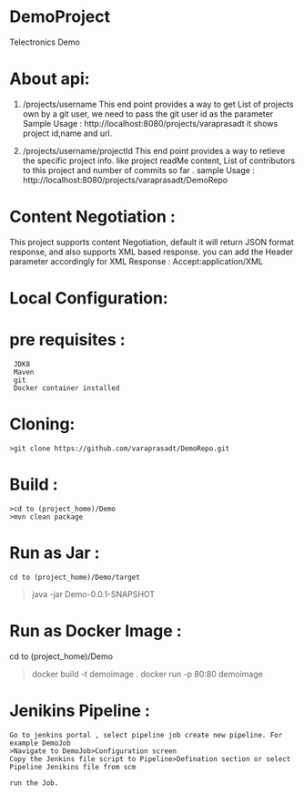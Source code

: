 # DemoProject
Telectronics Demo

# About api:
1) /projects/username
This end point provides a way to get List of projects own by a git user, we need to pass the git user id as the parameter
 Sample Usage : http://localhost:8080/projects/varaprasadt
 it shows project id,name  and url.
 
 
2) /projects/username/projectId
This end point provides a way to retieve the specific project info. like project readMe content, List of contributors to this project and number of commits so far .
 sample Usage : http://localhost:8080/projects/varaprasadt/DemoRepo
 
# Content Negotiation :

This project supports content Negotiation, default it will return JSON format response, and also supports XML based response.
you can add the Header parameter accordingly 
    for XML Response : Accept:application/XML

 
# Local Configuration:
  # pre requisites :
     JDK8
     Maven
     git
     Docker container installed
     
# Cloning:
    >git clone https://github.com/varaprasadt/DemoRepo.git
# Build :
    >cd to (project_home)/Demo
    >mvn clean package
# Run as Jar :
    cd to (project_home)/Demo/target
   >java -jar Demo-0.0.1-SNAPSHOT

# Run as Docker Image :
   cd to (project_home)/Demo
   >docker build -t demoimage .
   >docker run -p 80:80 demoimage
   
# Jenikins Pipeline :
    Go to jenkins portal , select pipeline job create new pipeline. For example DemoJob
    >Navigate to DemoJob>Configuration screen
    Copy the Jenkins file script to Pipeline>Defination section or select Pipeline Jenikins file from scm
    
    run the Job.
    

